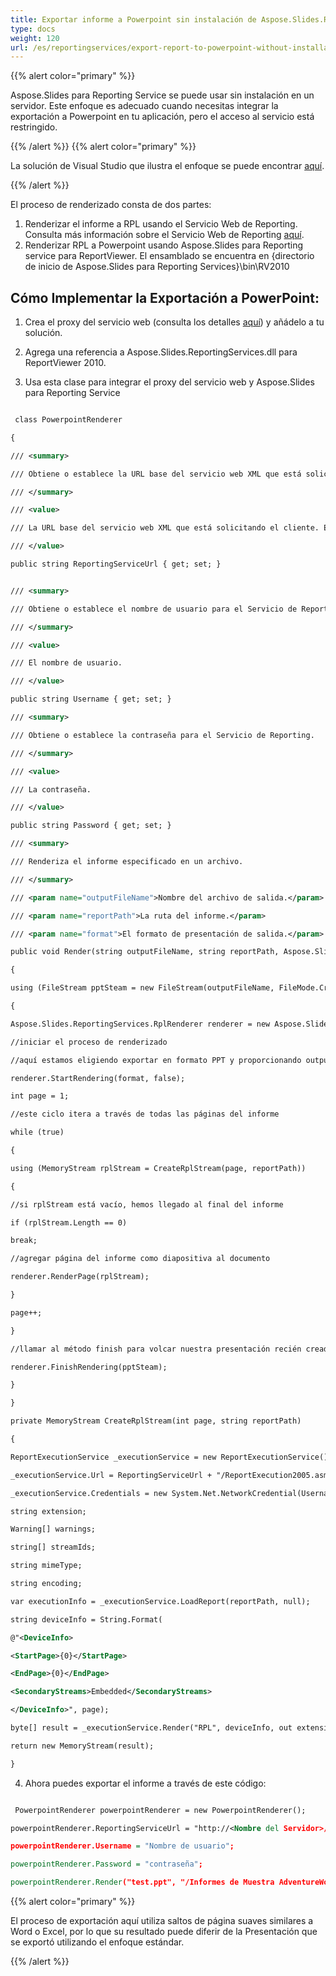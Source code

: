 ```yaml
---
title: Exportar informe a Powerpoint sin instalación de Aspose.Slides.ReportingService en el servidor
type: docs
weight: 120
url: /es/reportingservices/export-report-to-powerpoint-without-installation-of-aspose-slides-reportingservice-on-server/
---
```


{{% alert color="primary" %}} 

Aspose.Slides para Reporting Service se puede usar sin instalación en un servidor. Este enfoque es adecuado cuando necesitas integrar la exportación a Powerpoint en tu aplicación, pero el acceso al servicio está restringido.

{{% /alert %}} {{% alert color="primary" %}} 

La solución de Visual Studio que ilustra el enfoque se puede encontrar [aquí](attachments/10289165/10453062.zip).

{{% /alert %}} 

El proceso de renderizado consta de dos partes: 

1. Renderizar el informe a RPL usando el Servicio Web de Reporting. Consulta más información sobre el Servicio Web de Reporting [aquí](http://technet.microsoft.com/en-us/library/ms152787.aspx).
2. Renderizar RPL a Powerpoint usando Aspose.Slides para Reporting service para ReportViewer. El ensamblado se encuentra en ﻿﻿﻿﻿﻿{directorio de inicio de Aspose.Slides para Reporting Services}\bin\RV2010  
## **Cómo Implementar la Exportación a PowerPoint:**
 1) Crea el proxy del servicio web (consulta los detalles [aquí](http://technet.microsoft.com/en-us/library/ms155134.aspx)) y añádelo a tu solución.

 2) Agrega una referencia a Aspose.Slides.ReportingServices.dll para ReportViewer 2010.

 3) Usa esta clase para integrar el proxy del servicio web y Aspose.Slides para Reporting Service

``` xml

 class PowerpointRenderer

{

/// <summary>

/// Obtiene o establece la URL base del servicio web XML que está solicitando el cliente.

/// </summary>

/// <value>

/// La URL base del servicio web XML que está solicitando el cliente. El valor predeterminado es System.String.Empty.

/// </value>

public string ReportingServiceUrl { get; set; }


/// <summary>

/// Obtiene o establece el nombre de usuario para el Servicio de Reporting.

/// </summary>

/// <value>

/// El nombre de usuario.

/// </value>

public string Username { get; set; }

/// <summary>

/// Obtiene o establece la contraseña para el Servicio de Reporting.

/// </summary>

/// <value>

/// La contraseña.

/// </value>

public string Password { get; set; }

/// <summary>

/// Renderiza el informe especificado en un archivo.

/// </summary>

/// <param name="outputFileName">Nombre del archivo de salida.</param>

/// <param name="reportPath">La ruta del informe.</param>

/// <param name="format">El formato de presentación de salida.</param>

public void Render(string outputFileName, string reportPath, Aspose.Slides.ReportingServices.OutputPresentationFormat format)

{

using (FileStream pptSteam = new FileStream(outputFileName, FileMode.Create))

{

Aspose.Slides.ReportingServices.RplRenderer renderer = new Aspose.Slides.ReportingServices.RplRenderer();

//iniciar el proceso de renderizado

//aquí estamos eligiendo exportar en formato PPT y proporcionando outputStream

renderer.StartRendering(format, false);

int page = 1;

//este ciclo itera a través de todas las páginas del informe

while (true)

{

using (MemoryStream rplStream = CreateRplStream(page, reportPath))

{

//si rplStream está vacío, hemos llegado al final del informe

if (rplStream.Length == 0)

break;

//agregar página del informe como diapositiva al documento

renderer.RenderPage(rplStream);

}

page++;

}

//llamar al método finish para volcar nuestra presentación recién creada al flujo de salida

renderer.FinishRendering(pptSteam);

}

}

private MemoryStream CreateRplStream(int page, string reportPath)

{

ReportExecutionService _executionService = new ReportExecutionService();

_executionService.Url = ReportingServiceUrl + "/ReportExecution2005.asmx";

_executionService.Credentials = new System.Net.NetworkCredential(Username, Password, string.Empty);

string extension;

Warning[] warnings;

string[] streamIds;

string mimeType;

string encoding;

var executionInfo = _executionService.LoadReport(reportPath, null);

string deviceInfo = String.Format(

@"<DeviceInfo>

<StartPage>{0}</StartPage>

<EndPage>{0}</EndPage>

<SecondaryStreams>Embedded</SecondaryStreams>

</DeviceInfo>", page);

byte[] result = _executionService.Render("RPL", deviceInfo, out extension, out mimeType, out encoding, out warnings, out streamIds);

return new MemoryStream(result);

}

```

 4) Ahora puedes exportar el informe a través de este código:

``` xml

 PowerpointRenderer powerpointRenderer = new PowerpointRenderer();

powerpointRenderer.ReportingServiceUrl = "http://<Nombre del Servidor>/Reportserver";

powerpointRenderer.Username = "Nombre de usuario";

powerpointRenderer.Password = "contraseña";

powerpointRenderer.Render("test.ppt", "/Informes de Muestra AdventureWorks/Detalles del Pedido SQL2008R2", Aspose.Slides.ReportingServices.OutputPresentationFormat.Ppt);

```

{{% alert color="primary" %}} 

El proceso de exportación aquí utiliza saltos de página suaves similares a Word o Excel, por lo que su resultado puede diferir de la Presentación que se exportó utilizando el enfoque estándar.

{{% /alert %}}